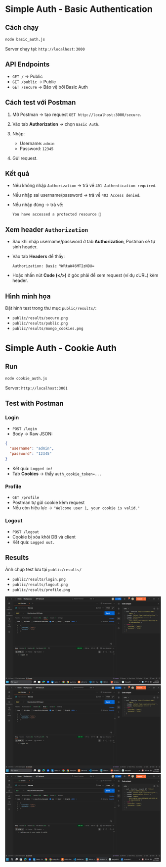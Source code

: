 # Simple Auth - Basic Authentication

## Cách chạy

```bash
node basic_auth.js
```

Server chạy tại: `http://localhost:3000`

## API Endpoints

* `GET /` → Public
* `GET /public` → Public
* `GET /secure` → Bảo vệ bởi Basic Auth

## Cách test với Postman

1. Mở Postman → tạo request `GET http://localhost:3000/secure`.
2. Vào tab **Authorization** → chọn `Basic Auth`.
3. Nhập:

   * Username: `admin`
   * Password: `12345`
4. Gửi request.

## Kết quả

* Nếu không nhập `Authorization` → trả về `401 Authentication required`.
* Nếu nhập sai username/password → trả về `403 Access denied`.
* Nếu nhập đúng → trả về:

  ```
  You have accessed a protected resource 🎉
  ```

## Xem header `Authorization`

* Sau khi nhập username/password ở tab **Authorization**, Postman sẽ tự sinh header.
* Vào tab **Headers** để thấy:

  ```
  Authorization: Basic YWRtaW46MTIzNDU=
  ```
* Hoặc nhấn nút **Code (</>)** ở góc phải để xem request (ví dụ cURL) kèm header.

## Hình minh họa

Đặt hình test trong thư mục `public/results/`:

* `public/results/secure.png`
* `public/results/public.png`
* `public/results/mongo_cookies.png`




# Simple Auth - Cookie Auth

## Run

```bash
node cookie_auth.js
```

Server: `http://localhost:3001`

## Test with Postman

### Login

* `POST /login`
* Body → Raw JSON:

```json
{
  "username": "admin",
  "password": "12345"
}
```

* Kết quả: `Logged in!`
* Tab **Cookies** → thấy `auth_cookie_token=...`

### Profile

* `GET /profile`
* Postman tự gửi cookie kèm request
* Nếu còn hiệu lực → `"Welcome user 1, your cookie is valid."`

### Logout

* `POST /logout`
* Cookie bị xóa khỏi DB và client
* Kết quả: `Logged out.`

## Results

Ảnh chụp test lưu tại `public/results/`

* `public/results/login.png`
* `public/results/logout.png`
* `public/results/profile.png`

![Login](public/results/login.png)
![Logout](public/results/logout.png)
![Profile](public/results/profile.png)